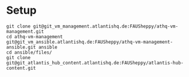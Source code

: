 # Setup

    git clone git@git_vm_management.atlantishq.de:FAUSheppy/athq-vm-management.git
    cd athq-vm-management
    git@git_vm_ansible.atlantishq.de:FAUSheppy/athq-vm-management-ansible.git ansible
    cd ansible/files/
    git clone git@git_atlantis_hub_content.atlantishq.de:FAUSheppy/atlantis-hub-content.git

